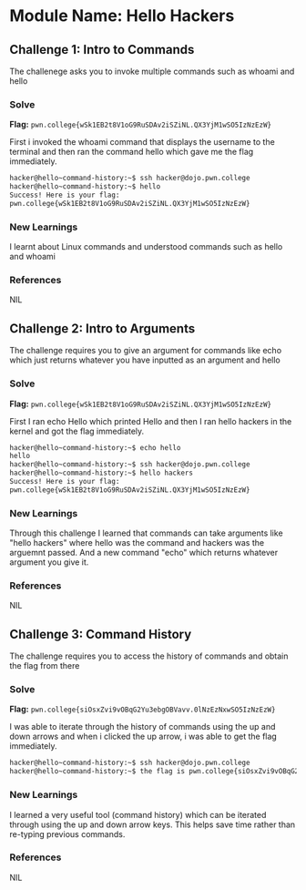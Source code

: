# Module Name: Hello Hackers

## Challenge 1: Intro to Commands
The challenege asks you to invoke multiple commands such as whoami and hello

### Solve
**Flag:** `pwn.college{wSk1EB2t8V1oG9RuSDAv2iSZiNL.QX3YjM1wSO5IzNzEzW}`

First i invoked the whoami command that displays the username to the terminal and then  ran the command hello which gave me the flag immediately.

```bash
hacker@hello~command-history:~$ ssh hacker@dojo.pwn.college
hacker@hello~command-history:~$ hello
Success! Here is your flag:
pwn.college{wSk1EB2t8V1oG9RuSDAv2iSZiNL.QX3YjM1wSO5IzNzEzW}
```

### New Learnings
I learnt about Linux commands and understood commands such as hello and whoami

### References 
NIL

## Challenge 2: Intro to Arguments
The challenge requires you to give an argument for commands like echo which just returns whatever you have inputted as an argument and hello

### Solve
**Flag:** `pwn.college{wSk1EB2t8V1oG9RuSDAv2iSZiNL.QX3YjM1wSO5IzNzEzW}`

First I ran echo Hello which printed Hello and then I ran hello hackers in the kernel and got the flag immediately.


```bash
hacker@hello~command-history:~$ echo hello
hello
hacker@hello~command-history:~$ ssh hacker@dojo.pwn.college
hacker@hello~command-history:~$ hello hackers
Success! Here is your flag:
pwn.college{wSk1EB2t8V1oG9RuSDAv2iSZiNL.QX3YjM1wSO5IzNzEzW}
```

### New Learnings
Through this challenge I learned that commands can take arguments like "hello hackers" where hello was the command and hackers was the arguemnt passed. And a new command "echo" which returns whatever argument you give it.

### References 
NIL

## Challenge 3: Command History
The challenge requires you to access the history of commands and obtain the flag from there 

### Solve
**Flag:** `pwn.college{siOsxZvi9vOBqG2Yu3ebgOBVavv.0lNzEzNxwSO5IzNzEzW}`

I was able to iterate through the history of commands using the up and down arrows and when i clicked the up arrow, i was able to get the flag immediately.


```bash
hacker@hello~command-history:~$ ssh hacker@dojo.pwn.college
hacker@hello~command-history:~$ the flag is pwn.college{siOsxZvi9vOBqG2Yu3ebgOBVavv.0lNzEzNxwSO5IzNzEzW}
```

### New Learnings
I learned a very useful tool (command history) which can be iterated through using the up and down arrow keys. This helps save time rather than re-typing previous commands. 

### References 
NIL

